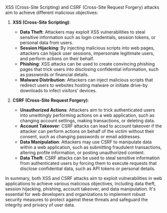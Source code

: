 XSS (Cross-Site Scripting) and CSRF (Cross-Site Request Forgery) attacks aim to achieve different malicious objectives:

1. **XSS (Cross-Site Scripting)**:
   - **Data Theft**: Attackers may exploit XSS vulnerabilities to steal sensitive information such as login credentials, session tokens, or personal data from users.
   - **Session Hijacking**: By injecting malicious scripts into web pages, attackers can hijack user sessions, impersonate legitimate users, and perform actions on their behalf.
   - **Phishing**: XSS attacks can be used to create convincing phishing pages that trick users into disclosing confidential information, such as passwords or financial details.
   - **Malware Distribution**: Attackers can inject malicious scripts that redirect users to websites hosting malware or initiate drive-by downloads to infect visitors' devices.

2. **CSRF (Cross-Site Request Forgery)**:
   - **Unauthorized Actions**: Attackers aim to trick authenticated users into unwittingly performing actions on a web application, such as changing account settings, making transactions, or deleting data.
   - **Account Takeover**: CSRF attacks can lead to account takeover if the attacker can perform actions on behalf of the victim without their consent, such as changing passwords or email addresses.
   - **Data Manipulation**: Attackers may use CSRF to manipulate data within a web application, such as submitting fraudulent transactions, altering profile information, or posting unauthorized content.
   - **Data Theft**: CSRF attacks can be used to steal sensitive information from authenticated users by forcing them to execute requests that disclose confidential data, such as API tokens or personal details.

In summary, both XSS and CSRF attacks aim to exploit vulnerabilities in web applications to achieve various malicious objectives, including data theft, session hijacking, phishing, account takeover, and data manipulation. It's essential for web developers and organizations to implement robust security measures to protect against these threats and safeguard the integrity and privacy of user data.
